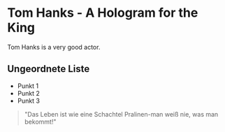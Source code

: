 # Tom Hanks - A Hologram for the King
Tom Hanks is a very good actor.
## Ungeordnete Liste
* Punkt 1
* Punkt 2
* Punkt 3

> "Das Leben ist wie eine Schachtel Pralinen-man weiß nie, was man bekommt!"

